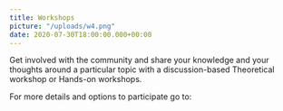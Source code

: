```yaml
---
title: Workshops
picture: "/uploads/w4.png"
date: 2020-07-30T18:00:00.000+00:00
---
```


Get involved with the community and share your 
knowledge and your thoughts around a particular 
topic with a discussion-based Theoretical workshop 
or Hands-on workshops. 

For more details and options to participate go to:

